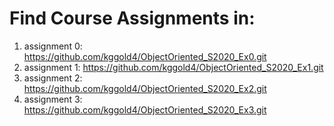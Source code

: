 # Find Course Assignments in:
1. assignment 0: https://github.com/kggold4/ObjectOriented_S2020_Ex0.git
2. assignment 1: https://github.com/kggold4/ObjectOriented_S2020_Ex1.git
3. assignment 2: https://github.com/kggold4/ObjectOriented_S2020_Ex2.git
4. assignment 3: https://github.com/kggold4/ObjectOriented_S2020_Ex3.git
